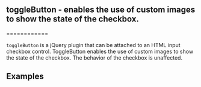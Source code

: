<h2>toggleButton - enables the use of custom images to show the state of the checkbox.</h2>
============

<code>toggleButton</code> is a jQuery plugin that can be attached to an HTML input checkbox control. 
ToggleButton enables the use of custom images to show the state of the checkbox. 
The behavior of the checkbox is unaffected.

<h2>Examples</h2>
<div class="highlight">
<pre>
<script src="jquery.js"></script>
<script src="toggleButton.js"></script>
</pre>
</div>